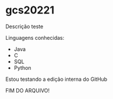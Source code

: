 # gcs20221
Descrição teste

Linguagens conhecidas:
* Java
* C
* SQL
* Python

Estou testando a edição interna do GitHub

FIM DO ARQUIVO!
